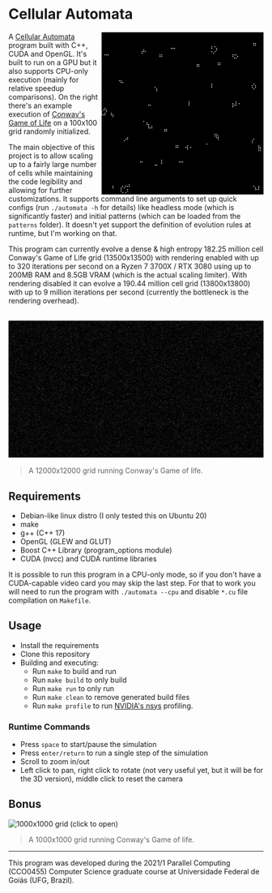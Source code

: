 # Cellular Automata

<img src="docs/100x100.gif" align="right">

A [Cellular Automata](https://en.wikipedia.org/wiki/Cellular_automaton) program built with C++, CUDA and OpenGL. It's built to run on a GPU but it also supports CPU-only execution (mainly for relative speedup comparisons). On the right there's an example execution of [Conway's Game of Life](https://en.wikipedia.org/wiki/Conway%27s_Game_of_Life) on a 100x100 grid randomly initialized.

The main objective of this project is to allow scaling up to a fairly large number of cells while maintaining the code legibility and allowing for further customizations. It supports command line arguments to set up quick configs (run `./automata -h` for details) like headless mode (which is significantly faster) and initial patterns (which can be loaded from the `patterns` folder). It doesn't yet support the definition of evolution rules at runtime, but I'm working on that.

This program can currently evolve a dense & high entropy 182.25 million cell Conway's Game of Life grid (13500x13500) with rendering enabled with up to 320 iterations per second on a Ryzen 7 3700X / RTX 3080 using up to 200MB RAM and 8.5GB VRAM (which is the actual scaling limiter). With rendering disabled it can evolve a 190.44 million cell grid (13800x13800) with up to 9 million iterations per second (currently the bottleneck is the rendering overhead).

<br />

<img src="docs/12000x12000.png">

> A 12000x12000 grid running Conway's Game of life.

## Requirements

-   Debian-like linux distro (I only tested this on Ubuntu 20)
-   make
-   g++ (C++ 17)
-   OpenGL (GLEW and GLUT)
-   Boost C++ Library (program_options module)
-   CUDA (nvcc) and CUDA runtime libraries

It is possible to run this program in a CPU-only mode, so if you don't have a CUDA-capable video card you may skip the last step. For that to work you will need to run the program with `./automata --cpu` and disable `*.cu` file compilation on `Makefile`.

## Usage

-   Install the requirements
-   Clone this repository
-   Building and executing:
    -   Run `make` to build and run
    -   Run `make build` to only build
    -   Run `make run` to only run
    -   Run `make clean` to remove generated build files
    -   Run `make profile` to run [NVIDIA's nsys](https://developer.nvidia.com/nsight-systems) profiling.

### Runtime Commands

-   Press `space` to start/pause the simulation
-   Press `enter/return` to run a single step of the simulation
-   Scroll to zoom in/out
-   Left click to pan, right click to rotate (not very useful yet, but it will be for the 3D version), middle click to reset the camera

## Bonus

![1000x1000 grid (click to open)](docs/1000x1000.gif)

> A 1000x1000 grid running Conway's Game of life.

---

This program was developed during the 2021/1 Parallel Computing (CCO0455) Computer Science graduate course at Universidade Federal de Goiás (UFG, Brazil).
